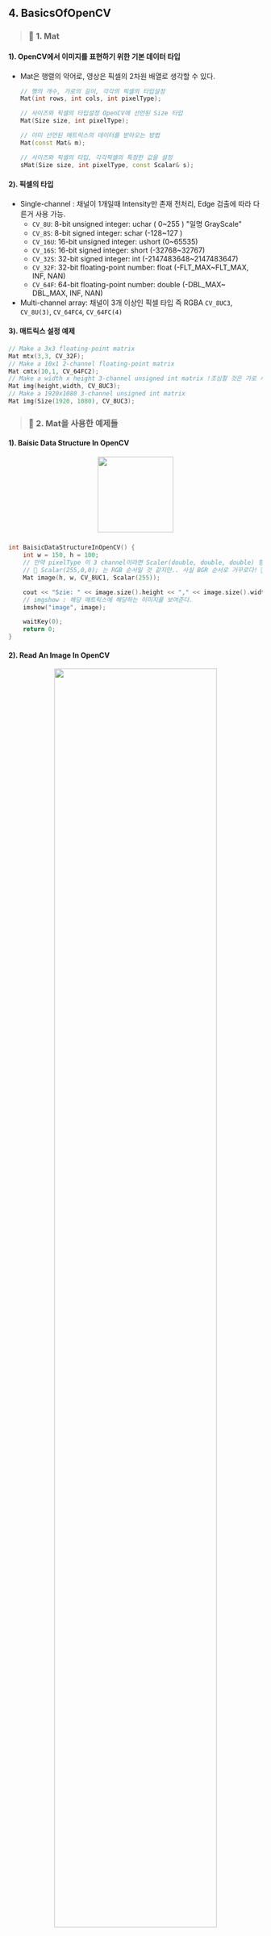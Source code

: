 ## 4. BasicsOfOpenCV

> ### 📄 1. Mat

#### 1). OpenCV에서 이미지를 표현하기 위한 기본 데이터 타입
* Mat은 행렬의 약어로, 영상은 픽셀의 2차원 배열로 생각할 수 있다.
    ```cpp
    // 행의 개수, 가로의 길이, 각각의 픽셀의 타입설정
    Mat(int rows, int cols, int pixelType);

    // 사이즈와 픽셀의 타입설정 OpenCV에 선언된 Size 타입
    Mat(Size size, int pixelType);

    // 이미 선언된 매트릭스의 데이터를 받아오는 방법
    Mat(const Mat& m);

    // 사이즈와 픽셀의 타입, 각각픽셀의 특정한 값을 설정
    sMat(Size size, int pixelType, const Scalar& s);
    ```


#### 2). 픽셀의 타입

* Single-channel : 채널이 1개일때 Intensity만 존재
  전처리, Edge 검출에 따라 다른거 사용 가능.
    * `CV_8U`: 8-bit unsigned integer: uchar ( 0~255 ) "일명 GrayScale"
    * `CV_8S`: 8-bit signed integer: schar (-128~127 )
    * `CV_16U`: 16-bit unsigned integer: ushort (0~65535)
    * `CV_16S`: 16-bit signed integer: short (-32768~32767)
    * `CV_32S`: 32-bit signed integer: int (-2147483648~2147483647)
    * `CV_32F`: 32-bit floating-point number: float (-FLT_MAX~FLT_MAX, INF, NAN)
    * `CV_64F`: 64-bit floating-point number: double (-DBL_MAX~ DBL_MAX, INF, NAN)
* Multi-channel array: 채널이 3개 이상인 픽셀 타입 즉 RGBA
    `CV_8UC3`, `CV_8U(3)`, `CV_64FC4`, `CV_64FC(4)`

#### 3). 매트릭스 설정 예제
```cpp
// Make a 3x3 floating-point matrix
Mat mtx(3,3, CV_32F);
// Make a 10x1 2-channel floating-point matrix
Mat cmtx(10,1, CV_64FC2);
// Make a width x height 3-channel unsigned int matrix !조심할 것은 가로 세로 반대!
Mat img(height,width, CV_8UC3);
// Make a 1920x1080 3-channel unsigned int matrix
Mat img(Size(1920, 1080), CV_8UC3);
```

> ### 📄 2. Mat을 사용한 예제들

#### 1). Baisic Data Structure In OpenCV

<div align=center>
    <img src="image/2025-03-23-01-42-40.png" width=150px>
    <h5></h5>
</div>

```cpp
int BaisicDataStructureInOpenCV() {
    int w = 150, h = 100;
    // 만약 pixelType 이 3 channel이라면 Scaler(double, double, double) 형태이다.
    // 🚸 Scalar(255,0,0); 는 RGB 순서일 것 같지만.. 사실 BGR 순서로 거꾸로다! 🚸
    Mat image(h, w, CV_8UC1, Scalar(255));

    cout << "Szie: " << image.size().height << "," << image.size().width << endl;
    // imgshow : 해당 매트릭스에 해당하는 이미지를 보여준다.
    imshow("image", image);

    waitKey(0);
    return 0;
}
```

#### 2). Read An Image In OpenCV

<div align=center>
    <img src="image/2025-03-23-01-46-33.png" width=80%>
    <h5></h5>
</div>

```cpp
int ReadAnImageInOpenCV() {
    Mat gray_image, color_image;

    // 두번째 파라미터의 0이 들어가 있다.
    // 이것이 뜻하는 바는 이미지를 GrayScale 로 읽겠다는 것 이다.
    gray_image = imread("./data/lena.png", 0);

    // 두번째 파라미터에 1이 들어가 있거나
    // 아무 값도 작성하지 않는 다면 Color로 읽겠다는 것 이다.
    color_image = imread("./data/lena.png", 0);

    imshow("gray image", gray_image);
    imshow("color image", color_image);

    waitKey(0);
    return 0;
}
```

> ### 📄 Video Capture

<div align=center>
    <img src="image/2025-03-19-01-04-33.png" width=100%>
    <h5>VideoCaputre Class</h5>
</div>

1. ##### `bool grap()`
    * 현재 존재하는 프레임의 그 다음 프레임을 가져오기 위한 함수
    * *grappass와 연관이 있어 보인다.*
2. ##### `bool open(const string &fileName)`
    * 파일을 읽어오기 위함 삽입 연산자도 오버라이드 되어 있다.
3. ##### `operator >> (Mat &image)`
4. ##### `release()`
   * 비디오를 해제한다.


<div align=center>
    <img src="image/2025-03-19-01-06-15.png" width=100%>
    <h5>VideoCaputre Class</h5>
</div>

* ##### `get(int propid)`
  * 지금 비디오 캡쳐 클래스가 가진 상세한 정보를 알 수 있다. propid는 매크로로 작성됨

* `int waitKey(int delay = 0)`
    * milliseconds 만큼 딜레이가 생긴다.
    * 그리고 0 값을 넣는다는 것은 영원히 어떤 이벤트가 오기 전까지는 멈춘다는 뜻
    * 현재 fps를 통해 딜레이를 계산하고, WaitKey()에 fps에 해당하는 대기 시간을 넣어 주는 기법도 가능
    * 이 함수가 없다면 우리가 눈치채기도 전에 쭉~ 아주 빠르게 프레임을 재생하고 꺼질 것 이다.
    그래서 33ms를 기다리도록 할 수 있다.

#### 1). Read a Video from a File

```cpp
int ReadAVideoFromAFile() {
    Mat frame;
    // 비디오를 읽으려먼 `VideoCapture`를 반드시 써야한다.
    VideoCapture cap;

    // check if file exists. if none program ends
    if(cap.open("background.mp4") == 0) {
        cout << "no such file!" << endl;
        waitKey(0);
    }

    while(1) {
        cap >> frame;
        if(frame.empty()) {
            cout << "end of video" << endl;
            break;
        }
        imshow("video", frame);

        // `waitKey(33) //ms` 이 함수가 없다면
        // 우리가 눈치채기도 전에 쭉~ 아주 빠르게 프레임을 재생하고 꺼질 것 이다.
        // 그래서 33ms를 기다리도록 할 수 있다.
        waitKey(33);
    }
}
```

#### 2). Read a Video from a webcam

```cpp
int ReadAVideoFromAWebcam() {
    Mat frame;
    // 웹캠에서 캡쳐를 가져오는 함수,
    // `VideoCapture(0)`을 사용하면 웹캠을 가져올 수 있다. 단,
    // 꼭 각 컴퓨터마다 인덱스가 0이 아닐 순 있는데 대부분 0이다.
    // 만약 웹캠이 안되면 두가지중 하나다
    // 1. 막아놨거나
    // 2. 인덱스가 0이 아니거나.
    VideoCapture cap(0);

    while(1) {
        cap >> frame;

        imshow("web cam", frame);
        // `waitKey(16) //ms`를 기다리도록 한다.
        waitKey(16);
    }
}
```

#### 3). Play With VideoCapture
```cpp
int PlayWithVideoCapture() {
    Mat frame;
    VideoCapture cap;

    if(cap.open("background.mp4") == false) return -1;
    double fps = cap.get(CAP_PROP_FPS);
    double time_in_msec = 0;
    int curr_frame = 0;
    int total_frames = cap.get(CAP_PROP_FRAME_COUNT);

    while(time_in_msec < 3000) {
        cap >> frame;
        if(frame.empty()) break;
        time_in_msec = cap.get(CAP_PROP_POS_MSEC);
        curr_frame = cap.get(CAP_PROP_POS_FRAMES);
        // 현재 프레임을 하나하나 씩 출력하며 전체 프레임 을 리턴한다
        cout << "frames: " << curr_frame << "/" << total_frames << endl;
        imshow("video", frame);

        // 현재 fps를 통해 딜레이를 계산하고, WaitKey()에 fps에 해당하는 대기 시간을 넣어 준다.
        waitKey(1000 / fps);
    }

    waitKey(0);
    return 0;
}
```

1. ##### `CAP_PROP_POS_MSEC`
   * 비디오 캡쳐의 timestamp를 가져오거나, 현재 상태의 milliseconds로서의 위치를 알 수 있다.
2. ##### `CAP_PROP_POS_FRAMES`
   * 제로 베이스 0으로 시작하는 인덱스를 리턴하고, 다음에 디코드, 렌더링 될 프레임을 리턴한다.
3. ##### `CAP_PROP_FPS`
   * Frame Rate
4. ##### `CAP_PROP_FRAME_COUNT`
   * 비디오 파일의 총 프레임 수


![](image/2025-03-19-01-09-37.png)
